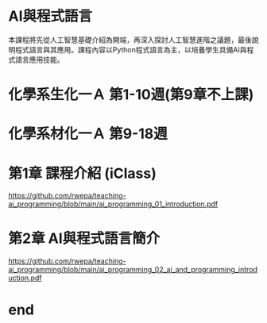 # AI與程式語言

本課程將先從人工智慧基礎介紹為開端，再深入探討人工智慧進階之議題，最後說明程式語言與其應用。課程內容以Python程式語言為主，以培養學生具備AI與程式語言應用技能。

# 化學系生化一Ａ 第1-10週(第9章不上課)

# 化學系材化一Ａ 第9-18週

# 第1章 課程介紹 (iClass)
https://github.com/rwepa/teaching-ai_programming/blob/main/ai_programming_01_introduction.pdf

# 第2章 AI與程式語言簡介
https://github.com/rwepa/teaching-ai_programming/blob/main/ai_programming_02_ai_and_programming_introduction.pdf
# end
